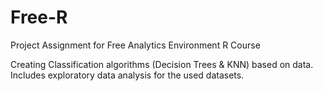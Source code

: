 # Free-R
Project Assignment for Free Analytics Environment R Course

Creating Classification algorithms (Decision Trees & KNN) based on data. Includes  exploratory data analysis for the used datasets.
